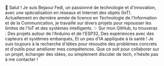 👋 Salut ! Je suis Bejaoui Fedi, un passionné de technologie et d'innovation, avec une spécialisation en réseaux et Internet des objets (IoT). 
Actuellement en dernière année de licence en Technologie de l'Information et de la Communication, je travaille sur divers projets pour repousser les limites de l'IoT et des systèmes intelligents.
✨ Sur mon GitHub, tu trouveras :
Des projets autour de l'Arduino et de l'ESP32,
Des expériences avec des capteurs et systèmes embarqués,
Et un peu d'IA appliquée à la santé !
Je suis toujours à la recherche d'idées pour résoudre des problèmes concrets et d'outils pour améliorer mes compétences. 
Que ce soit pour collaborer sur un projet, échanger des idées, ou simplement discuter de tech, n’hésite pas à me contacter !
<!---
fodelbj/fodelbj is a ✨ special ✨ repository because its `README.md` (this file) appears on your GitHub profile.
You can click the Preview link to take a look at your changes.
--->
